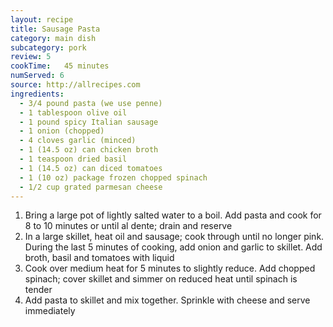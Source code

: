 ```yaml
---
layout: recipe
title: Sausage Pasta
category: main dish					
subcategory: pork
review: 5
cookTime:	45 minutes
numServed: 6
source:	http://allrecipes.com
ingredients:
  - 3/4 pound pasta (we use penne)
  - 1 tablespoon olive oil
  - 1 pound spicy Italian sausage
  - 1 onion (chopped)
  - 4 cloves garlic (minced)
  - 1 (14.5 oz) can chicken broth
  - 1 teaspoon dried basil
  - 1 (14.5 oz) can diced tomatoes
  - 1 (10 oz) package frozen chopped spinach
  - 1/2 cup grated parmesan cheese
---
```


1. Bring a large pot of lightly salted water to a boil. Add pasta and cook for 8 to 10 minutes or until al dente; drain and reserve
2. In a large skillet, heat oil and sausage; cook through until no longer pink. During the last 5 minutes of cooking, add onion and garlic to skillet. Add broth, basil and tomatoes with liquid
3. Cook over medium heat for 5 minutes to slightly reduce. Add chopped spinach; cover skillet and simmer on reduced heat until spinach is tender
4. Add pasta to skillet and mix together. Sprinkle with cheese and serve immediately
